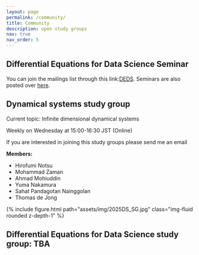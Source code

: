 ```yaml
---
layout: page
permalink: /community/
title: Community
description: open study groups
nav: true
nav_order: 5
---
```



<h2> Differential Equations for Data Science Seminar</h2>

You can join the mailings list through this link:[DEDS](https://scheme.hn/deds/). Seminars are also posted over [here](https://scheme.hn/deds/).  


<h2> Dynamical systems study group </h2>

Current topic: Infinite dimensional dynamical systems

Weekly on Wednesday at 15:00-16:30 JST (Online) 

If you are interested in joining this study groups please send me an email

**Members:**
<ul>
    <li>Hirofumi Notsu</li>
    <li>Mohammad Zaman</li>   
    <li>Ahmad Mohiuddin</li>
    <li>Yuma Nakamura</li>
    <li>Sahat Pandagotan Nainggolan</li>
    <li>Thomas de Jong</li>
</ul>

<div class="row">
    <div class="col-sm mt-3 mt-md-0">
        {% include figure.html path="assets/img/2025DS_SG.jpg" class="img-fluid rounded z-depth-1" %}
    </div>
</div>


<h2> Differential Equations for Data Science study group: TBA </h2>

